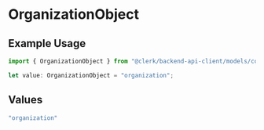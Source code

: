 # OrganizationObject

## Example Usage

```typescript
import { OrganizationObject } from "@clerk/backend-api-client/models/components";

let value: OrganizationObject = "organization";
```

## Values

```typescript
"organization"
```